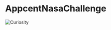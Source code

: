 # AppcentNasaChallenge
![Curiosity](https://user-images.githubusercontent.com/33380375/119042620-c2eb6c00-b9c0-11eb-8345-4390371a990e.gif)
